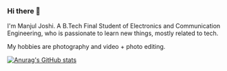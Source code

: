 ### Hi there 👋
I'm Manjul Joshi.
A  B.Tech Final Student of Electronics and Communication Engineering, who is passionate to learn new things, mostly related to tech.

My hobbies are photography and video + photo editing.

[![Anurag's GitHub stats](https://github-readme-stats.vercel.app/api?username=Manjuljoshi)](https://github.com/anuraghazra/github-readme-stats)
